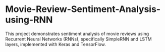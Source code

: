 # Movie-Review-Sentiment-Analysis-using-RNN
This project demonstrates sentiment analysis of movie reviews using Recurrent Neural Networks (RNNs), specifically SimpleRNN and LSTM layers, implemented with Keras and TensorFlow.
